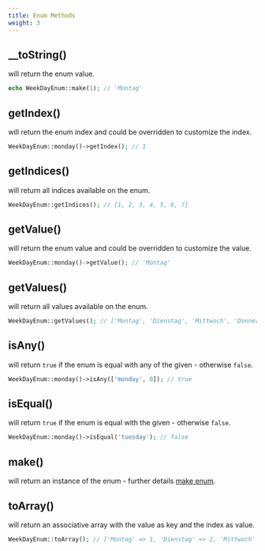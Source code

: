 ```yaml
---
title: Enum Methods
weight: 3
---
```


## __toString()

will return the enum value.

```php
echo WeekDayEnum::make(1); // 'Montag'
```

## getIndex()

will return the enum index and could be overridden to customize the index.

```php
WeekDayEnum::monday()->getIndex(); // 1
```

## getIndices()

will return all indices available on the enum.

```php
WeekDayEnum::getIndices(); // [1, 2, 3, 4, 5, 6, 7]
```

## getValue()

will return the enum value and could be overridden to customize the value.

```php
WeekDayEnum::monday()->getValue(); // 'Montag'
```

## getValues()

will return all values available on the enum.

```php
WeekDayEnum::getValues(); // ['Montag', 'Dienstag', 'Mittwoch', 'Donnerstag', 'Freitag', 'Samstag', 'Sonntag']
```

## isAny()

will return `true` if the enum is equal with any of the given - otherwise `false`.

```php
WeekDayEnum::monday()->isAny(['monday', 0]); // true
```

## isEqual()

will return `true` if the enum is equal with the given - otherwise `false`.

```php
WeekDayEnum::monday()->isEqual('tuesday'); // false
```

## make()

will return an instance of the enum - further details [make enum](/enum/v2/usage/make-enum).

## toArray()

will return an associative array with the value as key and the index as value.

```php
WeekDayEnum::toArray(); // ['Montag' => 1, 'Dienstag' => 2, 'Mittwoch' => 3, 'Donnerstag' => 4, 'Freitag' => 5, 'Samstag' => 6, 'Sonntag' => 7]
```
